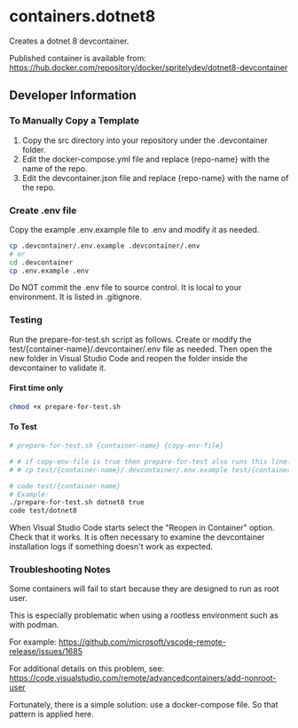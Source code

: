 # containers.dotnet8
Creates a dotnet 8 devcontainer.

Published container is available from: https://hub.docker.com/repository/docker/spritelydev/dotnet8-devcontainer

## Developer Information

### To Manually Copy a Template
1. Copy the src directory into your repository under the .devcontainer folder.
2. Edit the docker-compose.yml file and replace {repo-name} with the name of the repo.
3. Edit the devcontainer.json file and replace {repo-name} with the name of the repo.

### Create .env file
Copy the example .env.example file to .env and modify it as needed.

```bash
cp .devcontainer/.env.example .devcontainer/.env
# or
cd .devcontainer
cp .env.example .env
```

Do NOT commit the .env file to source control. It is local to your environment. It is listed in .gitignore.

### Testing
Run the prepare-for-test.sh script as follows. Create or modify the test/{container-name}/.devcontainer/.env file as needed. Then open the new folder in Visual Studio Code and reopen the folder inside the devcontainer to validate it.

#### First time only
```bash
chmod +x prepare-for-test.sh
```

#### To Test
```bash
# prepare-for-test.sh {container-name} {copy-env-file}

# # if copy-env-file is true then prepare-for-test also runs this line:
# # cp test/{container-name}/.devcontainer/.env.example test/{container-name}/.devcontainer/.env

# code test/{container-name}
# Example:
./prepare-for-test.sh dotnet8 true
code test/dotnet8
```

When Visual Studio Code starts select the "Reopen in Container" option. Check that it works. It is often necessary to examine the devcontainer installation logs if something doesn't work as expected.

### Troubleshooting Notes
Some containers will fail to start because they are designed to run as root user.

This is especially problematic when using a rootless environment such as with podman.

For example: https://github.com/microsoft/vscode-remote-release/issues/1685

For additional details on this problem, see: https://code.visualstudio.com/remote/advancedcontainers/add-nonroot-user

Fortunately, there is a simple solution: use a docker-compose file. So that pattern is applied here.
